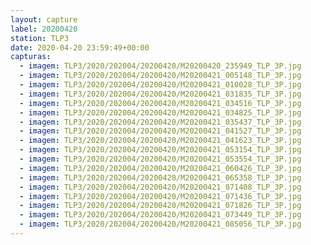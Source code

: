 ```yaml
---
layout: capture
label: 20200420
station: TLP3
date: 2020-04-20 23:59:49+00:00
capturas:
  - imagem: TLP3/2020/202004/20200420/M20200420_235949_TLP_3P.jpg
  - imagem: TLP3/2020/202004/20200420/M20200421_005148_TLP_3P.jpg
  - imagem: TLP3/2020/202004/20200420/M20200421_010028_TLP_3P.jpg
  - imagem: TLP3/2020/202004/20200420/M20200421_031835_TLP_3P.jpg
  - imagem: TLP3/2020/202004/20200420/M20200421_034516_TLP_3P.jpg
  - imagem: TLP3/2020/202004/20200420/M20200421_034825_TLP_3P.jpg
  - imagem: TLP3/2020/202004/20200420/M20200421_035437_TLP_3P.jpg
  - imagem: TLP3/2020/202004/20200420/M20200421_041527_TLP_3P.jpg
  - imagem: TLP3/2020/202004/20200420/M20200421_041623_TLP_3P.jpg
  - imagem: TLP3/2020/202004/20200420/M20200421_053154_TLP_3P.jpg
  - imagem: TLP3/2020/202004/20200420/M20200421_053554_TLP_3P.jpg
  - imagem: TLP3/2020/202004/20200420/M20200421_060426_TLP_3P.jpg
  - imagem: TLP3/2020/202004/20200420/M20200421_065358_TLP_3P.jpg
  - imagem: TLP3/2020/202004/20200420/M20200421_071408_TLP_3P.jpg
  - imagem: TLP3/2020/202004/20200420/M20200421_071436_TLP_3P.jpg
  - imagem: TLP3/2020/202004/20200420/M20200421_071826_TLP_3P.jpg
  - imagem: TLP3/2020/202004/20200420/M20200421_073449_TLP_3P.jpg
  - imagem: TLP3/2020/202004/20200420/M20200421_085056_TLP_3P.jpg
---
```

